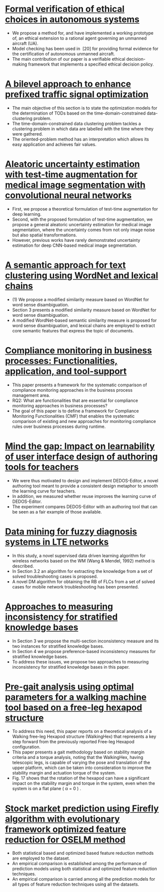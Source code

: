 # [Formal verification of ethical choices in autonomous systems](https://www.sciencedirect.com/science/article/pii/S0921889015003000)
- We propose a method for, and have implemented a working prototype of, an ethical extension to a rational agent governing an unmanned aircraft (UA).
- Model checking has been used in  [20] for providing formal evidence for the certification of autonomous unmanned aircraft.
- The main contribution of our paper is a verifiable ethical decision-making framework that implements a specified ethical decision policy.


# [A bilevel approach to enhance prefixed traffic signal optimization](https://www.sciencedirect.com/science/article/pii/S0952197619301253)
- The main objective of this section is to state the optimization models for the determination of TODs based on the time-domain-constrained data-clustering problem.
- The time-domain-constrained data clustering problem tackles a clustering problem in which data are labelled with the time where they were gathered.
- The oriented-problem method has an interpretation which allows its easy application and achieves fair values.


# [Aleatoric uncertainty estimation with test-time augmentation for medical image segmentation with convolutional neural networks](https://www.sciencedirect.com/science/article/pii/S0925231219301961)
- First, we propose a theoretical formulation of test-time augmentation for deep learning.
- Second, with the proposed formulation of test-time augmentation, we propose a general aleatoric uncertainty estimation for medical image segmentation, where the uncertainty comes from not only image noise but also spatial transformations.
- However, previous works have rarely demonstrated uncertainty estimation for deep CNN-based medical image segmentation.


# [A semantic approach for text clustering using WordNet and lexical chains](https://www.sciencedirect.com/science/article/pii/S0957417414006472)
- (1) We propose a modified similarity measure based on WordNet for word sense disambiguation.
- Section 3 presents a modified similarity measure based on WordNet for word sense disambiguation.
- A modified WordNet-based semantic similarity measure is proposed for word sense disambiguation, and lexical chains are employed to extract core semantic features that express the topic of documents.


# [Compliance monitoring in business processes: Functionalities, application, and tool-support](https://www.sciencedirect.com/science/article/pii/S0306437915000459)
- This paper presents a framework for the systematic comparison of compliance monitoring approaches in the business process management area.
- RQ2: What are functionalities that are essential for compliance monitoring approaches in business processes?
- The goal of this paper is to define a framework for Compliance Monitoring Functionalities (CMF) that enables the systematic comparison of existing and new approaches for monitoring compliance rules over business processes during runtime.


# [Mind the gap: Impact on learnability of user interface design of authoring tools for teachers](https://www.sciencedirect.com/science/article/pii/S1071581916300453)
- We were thus motivated to design and implement DEDOS-Editor, a novel authoring tool meant to provide a consistent design metaphor to smooth the learning curve for teachers.
- In addition, we measured whether reuse improves the learning curve of DEDOS-Editor.
- The experiment compares DEDOS-Editor with an authoring tool that can be seen as a fair example of those available.


# [Data mining for fuzzy diagnosis systems in LTE networks](https://www.sciencedirect.com/science/article/pii/S0957417415003590)
- In this study, a novel supervised data driven learning algorithm for wireless networks based on the WM (Wang & Mendel, 1992) method is described.
- In Section 3.2 an algorithm for extracting the knowledge from a set of solved troubleshooting cases is proposed.
- A novel DM algorithm for obtaining the RB of FLCs from a set of solved cases for mobile network troubleshooting has been presented.


# [Approaches to measuring inconsistency for stratified knowledge bases](https://www.sciencedirect.com/science/article/pii/S0888613X13002867)
- In Section 3 we propose the multi-section inconsistency measure and its two instances for stratified knowledge bases.
- In Section 4 we propose preference-based inconsistency measures for stratified knowledge bases.
- To address these issues, we propose two approaches to measuring inconsistency for stratified knowledge bases in this paper.


# [Pre-gait analysis using optimal parameters for a walking machine tool based on a free-leg hexapod structure](https://www.sciencedirect.com/science/article/pii/S0921889015000834)
- To address this need, this paper reports on a theoretical analysis of a Walking free-leg Hexapod structure (WalkingHex) that represents a key step forward from the previously reported Free-leg Hexapod configuration.
- This paper presents a gait methodology based on stability margin criteria and a torque analysis, noting that the WalkingHex, having telescopic legs, is capable of varying the pose and translation of the upper platform, which can be taken into consideration to improve the stability margin and actuation torque of the system.
- Fig. 17 shows that the rotation of the hexapod can have a significant impact on the stability margin and torque in the system, even when the system is on a flat plane ( α = 0 ) .


# [Stock market prediction using Firefly algorithm with evolutionary framework optimized feature reduction for OSELM method](https://www.sciencedirect.com/science/article/pii/S2590188519300162)
- Both statistical based and optimized based feature reduction methods are employed to the dataset.
- An empirical comparison is established among the performance of prediction models using both statistical and optimized feature reduction techniques.
- An empirical comparison is carried among all the prediction models for all types of feature reduction techniques using all the datasets.


